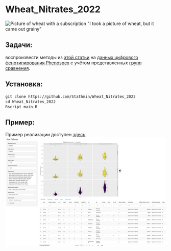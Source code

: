 # Wheat_Nitrates_2022
![Picture of wheat with a subscription "I took a picture of wheat, but it came out grainy" ](https://user-images.githubusercontent.com/55657873/229556499-a82053e9-7247-4642-9f5d-9ccd11e9f611.png)


## Задачи:
воспроизвести методы из [этой статьи](https://www.sciencedirect.com/science/article/pii/S0168945223000730) на [данных цифрового фенотипирования Phenospex](data/project_NO3/2022-03-24-Wheat_NO3_#1(b3-6)_20220426_data.zip) с учётом представленных [групп сравнения](data/project_NO3/groups.xlsx).

## Установка:
```{bash}
git clone https://github.com/Stathmin/Wheat_Nitrates_2022
cd Wheat_Nitrates_2022
Rscript main.R
```

## Пример:
Пример реализации доступен [здесь](https://stathmin.shinyapps.io/StatFaRmer/).
![красивый график shiny](src/screenshot.png)

